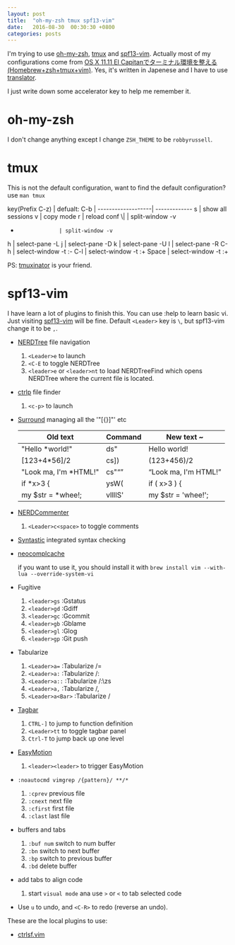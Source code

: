 ```yaml
---
layout: post
title:  "oh-my-zsh tmux spf13-vim"
date:   2016-08-30  00:30:30 +0800
categories: posts
---
```


I'm trying to use [oh-my-zsh](https://github.com/robbyrussell/oh-my-zsh/), [tmux](https://github.com/tmux/tmux) and [spf13-vim](http://vim.spf13.com/). Actually most of my configurations come from [OS X 11.11 El Capitanでターミナル環境を整える (Homebrew+zsh+tmux+vim)](http://qiita.com/ysaotome/items/5bdd0de6bd339392c78f). Yes, it's written in Japenese and I have to use [translator](translate.google.cn).

I just write down some accelerator key to help me remember it.

# oh-my-zsh

I don't change anything except I change `ZSH_THEME` to be `robbyrussell`.

# tmux

This is not the default configuration, want to find the default configuration? use `man tmux`

key(Prefix C-z) |
defualt: C-b    |
-------------------| -------------
s                  | show all sessions
v                  | copy mode
r                  | reload conf
\\|                | split-window -v
-                  | split-window -v
h                  | select-pane -L
j                  | select-pane -D
k                  | select-pane -U
l                  | select-pane -R
C-h                | select-window -t :-
C-l                | select-window -t :+
Space              | select-window -t :+

PS: [tmuxinator](https://github.com/tmuxinator/tmuxinator) is your friend.

# spf13-vim

I have learn a lot of plugins to finish this. You can use :help to learn basic vi. Just visiting [spf13-vim](http://vim.spf13.com/) will be fine. Default `<Leader>` key is `\`, but spf13-vim change it to be `,`.

* [NERDTree](http://github.com/scrooloose/nerdtree) file navigation

  1. `<Leader>e` to launch
  2. `<C-E` to toggle NERDTree
  3. `<leader>e` or `<leader>nt` to load NERDTreeFind which opens NERDTree where the current file is located.

* [ctrlp](http://kien.github.io/ctrlp.vim/) file finder

  1. `<c-p>` to launch

* [Surround](https://github.com/tpope/vim-surround) managing all the '"[{}]"' etc

  Old text                  | Command    | New text ~
  --------------------------|------------|--------------------------
  "Hello *world!"           | ds"        | Hello world!
  [123+4*56]/2              | cs])       | (123+456)/2
  "Look ma, I'm *HTML!"     | cs"<q>     | <q>Look ma, I'm HTML!</q>
  if *x>3 {                 | ysW(       | if ( x>3 ) {
  my $str = *whee!;         | vllllS'    | my $str = 'whee!';

* [NERDCommenter](http://github.com/scrooloose/nerdcommenter)

  1. `<Leader>c<space>` to toggle comments

* [Syntastic](http://github.com/scrooloose/syntastic) integrated syntax checking

* [neocomplcache](http://github.com/shougo/neocomplcache)

  if you want to use it, you should install it with `brew install vim --with-lua --override-system-vi`

* Fugitive

  1. `<leader>gs` :Gstatus
  2. `<leader>gd` :Gdiff
  3. `<leader>gc` :Gcommit
  4. `<leader>gb` :Gblame
  5. `<leader>gl` :Glog
  6. `<leader>gp` :Git push

* Tabularize

  1. `<Leader>a=` :Tabularize /=
  2. `<Leader>a:` :Tabularize /:
  3. `<Leader>a::` :Tabularize /:\zs
  4. `<Leader>a,` :Tabularize /,
  5. `<Leader>a<Bar>` :Tabularize /

* [Tagbar](http://github.com/godlygeek/tagbar)

  1. `CTRL-]` to jump to function definition
  2. `<Leader>tt` to toggle tagbar panel
  3. `Ctrl-T` to jump back up one level

* [EasyMotion](https://github.com/Lokaltog/vim-easymotion)

  1. `<leader><leader>` to trigger EasyMotion

* `:noautocmd vimgrep /{pattern}/ **/*`

  1. `:cprev` previous file
  2. `:cnext` next file
  3. `:cfirst` first file
  4. `:clast` last file

* buffers and tabs

  1. `:buf num` switch to num buffer
  2. `:bn` switch to next buffer
  3. `:bp` switch to previous buffer
  4. `:bd` delete buffer

* add tabs to align code

  1. start `visual mode` ana use `>` or `<` to tab selected code

* Use `u` to undo, and `<C-R>` to redo (reverse an undo).

These are the local plugins to use:

* [ctrlsf.vim](https://github.com/dyng/ctrlsf.vim)

